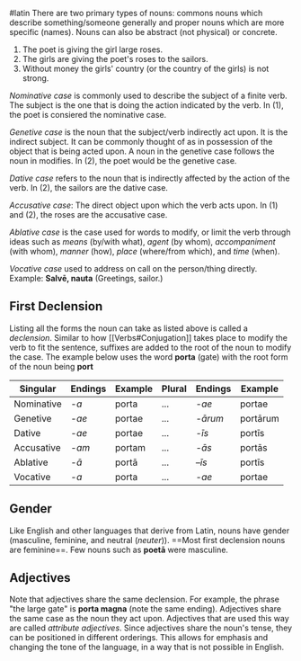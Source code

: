 #latin
There are two primary types of nouns: commons nouns which describe something/someone generally and proper nouns which are more specific (names). Nouns can also be abstract (not physical) or concrete.

1. The poet is giving the girl large roses.
2. The girls are giving the poet's roses to the sailors.
3. Without money the girls' country (or the country of the girls) is not strong.

*Nominative case* is commonly used to describe the subject of a finite verb. The subject is the one that is doing the action indicated by the verb. In (1), the poet is consiered the nominative case.

*Genetive case* is the noun that the subject/verb indirectly act upon. It is the indirect subject. It can be commonly thought of as in possession of the object that is being acted upon. A noun in the genetive case follows the noun in modifies. In (2), the poet would be the genetive case.

*Dative case* refers to the noun that is indirectly affected by the action of the verb. In (2), the sailors are the dative case.

*Accusative case*: The direct object upon which the verb acts upon. In (1) and (2), the roses are the accusative case.

*Ablative case* is the case used for words to modify, or limit the verb through ideas such as *means* (by/with what), *agent* (by whom), *accompaniment* (with whom), *manner* (how), *place* (where/from which), and *time* (when).

*Vocative case* used to address on call on the person/thing directly. Example: **Salvē, nauta** (Greetings, sailor.)
## First Declension
Listing all the forms the noun can take as listed above is called a *declension*. Similar to how [[Verbs#Conjugation]] takes place to modify the verb to fit the sentence, suffixes are added to the root of the noun to modify the case. The example below uses the word **porta** (gate) with the root form of the noun being **port**

| **Singular** | **Endings** | **Example** | **Plural** | **Endings** | **Example** |
| ------------ | ----------- | ----------- | ---------- | ----------- | ----------- |
| Nominative   | *-a*        | porta       | ...        | *-ae*       | portae      |
| Genetive     | *-ae*       | portae      | ...        | *-ārum*     | portārum    |
| Dative       | *-ae*       | portae      | ...        | *-īs*       | portīs      |
| Accusative   | *-am*       | portam      | ...        | *-ās*       | portās      |
| Ablative     | *-ā*        | portā       | ...        | *–īs*       | portīs      |
| Vocative     | *-a*        | porta       | ...        | *-ae*       | portae      |
## Gender
Like English and other languages that derive from Latin, nouns have gender (masculine, feminine, and neutral (*neuter*)). ==Most first declension nouns are feminine==. Few nouns such as **poetā** were masculine.
## Adjectives
Note that adjectives share the same declension. For example, the phrase "the large gate" is **porta magna** (note the same ending). Adjectives share the same case as the noun they act upon. Adjectives that are used this way are called *attribute adjectives*. Since adjectives share the noun's tense, they can be positioned in different orderings. This allows for emphasis and changing the tone of the language, in a way that is not possible in English.
